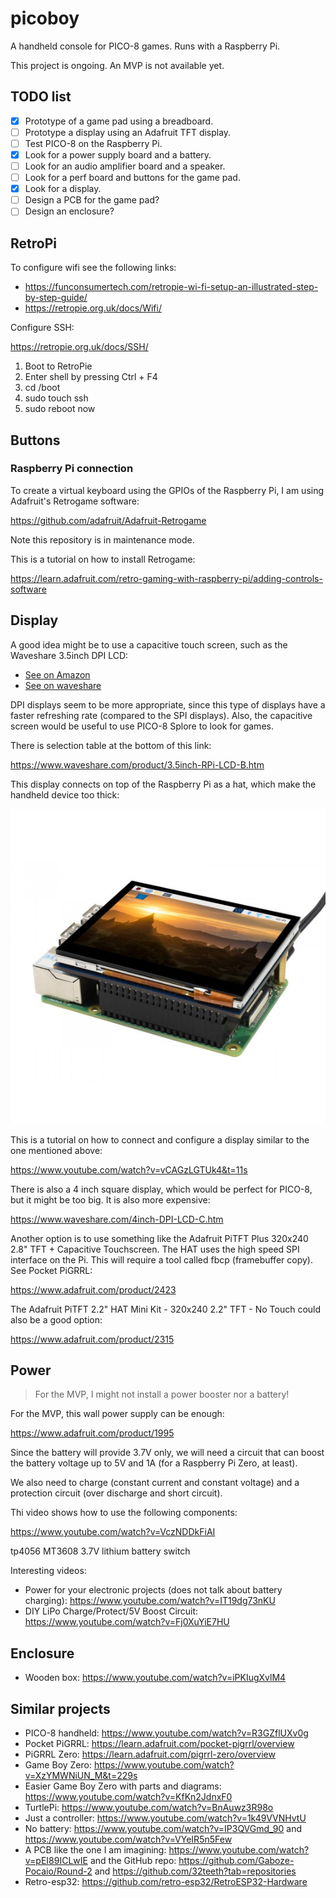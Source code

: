 # picoboy
A handheld console for PICO-8 games. Runs with a Raspberry Pi.

This project is ongoing. An MVP is not available yet.

## TODO list
- [x] Prototype of a game pad using a breadboard.
- [ ] Prototype a display using an Adafruit TFT display.
- [ ] Test PICO-8 on the Raspberry Pi.
- [x] Look for a power supply board and a battery.
- [ ] Look for an audio amplifier board and a speaker.
- [ ] Look for a perf board and buttons for the game pad.
- [x] Look for a display.
- [ ] Design a PCB for the game pad?
- [ ] Design an enclosure?

## RetroPi

To configure wifi see the following links:

- https://funconsumertech.com/retropie-wi-fi-setup-an-illustrated-step-by-step-guide/
- https://retropie.org.uk/docs/Wifi/

Configure SSH:

https://retropie.org.uk/docs/SSH/

1. Boot to RetroPie
2. Enter shell by pressing Ctrl + F4
3. cd /boot
4. sudo touch ssh
5. sudo reboot now

## Buttons

### Raspberry Pi connection

To create a virtual keyboard using the GPIOs of the Raspberry Pi, I am using Adafruit's Retrogame software:

https://github.com/adafruit/Adafruit-Retrogame

Note this repository is in maintenance mode.

This is a tutorial on how to install Retrogame:

https://learn.adafruit.com/retro-gaming-with-raspberry-pi/adding-controls-software

## Display

A good idea might be to use a capacitive touch screen, such as the Waveshare 3.5inch DPI LCD:

- [See on Amazon](https://www.amazon.com/Waveshare-3-5inch-Capacitive-LCD-DPI/dp/B08TBF5PHH/ref=sr_1_1?crid=NSXCFL0ML9MO&keywords=3.5inch+DPI+LCD&qid=1679185510&s=electronics&sprefix=3.5inch+dpi+lcd%2Celectronics%2C309&sr=1-1)
- [See on waveshare](https://www.waveshare.com/3.5inch-DPI-LCD.htm)

DPI displays seem to be more appropriate, since this type of displays have a faster refreshing rate (compared to the SPI displays). Also, the capacitive screen would be useful to use PICO-8 Splore to look for games.

There is selection table at the bottom of this link:

https://www.waveshare.com/product/3.5inch-RPi-LCD-B.htm

This display connects on top of the Raspberry Pi as a hat, which make the handheld device too thick:

![Display on top of the Raspberry Pi](images/3.5inch-dpi-lcd-5.jpg?raw=true "3.5 inch DPI LCD")

This is a tutorial on how to connect and configure a display similar to the one mentioned above:

https://www.youtube.com/watch?v=vCAGzLGTUk4&t=11s

There is also a 4 inch square display, which would be perfect for PICO-8, but it might be too big. It is also more expensive:

https://www.waveshare.com/4inch-DPI-LCD-C.htm

Another option is to use something like the Adafruit PiTFT Plus 320x240 2.8" TFT + Capacitive Touchscreen. The HAT uses the high speed SPI interface on the Pi. This will require a tool called fbcp (framebuffer copy). See Pocket PiGRRL:

https://www.adafruit.com/product/2423

The Adafruit PiTFT 2.2" HAT Mini Kit - 320x240 2.2" TFT - No Touch could also be a good option:

https://www.adafruit.com/product/2315

## Power

> For the MVP, I might not install a power booster nor a battery!

For the MVP, this wall power supply can be enough:

https://www.adafruit.com/product/1995

Since the battery will provide 3.7V only, we will need a circuit that can boost the battery voltage up to 5V and 1A (for a Raspberry Pi Zero, at least).

We also need to charge (constant current and constant voltage) and a protection circuit (over discharge and short circuit).

Thi video shows how to use the following components:

https://www.youtube.com/watch?v=VczNDDkFiAI

tp4056 
MT3608
3.7V lithium battery
switch

Interesting videos:

- Power for your electronic projects (does not talk about battery charging): https://www.youtube.com/watch?v=IT19dg73nKU
- DIY LiPo Charge/Protect/5V Boost Circuit: https://www.youtube.com/watch?v=Fj0XuYiE7HU

## Enclosure

- Wooden box: https://www.youtube.com/watch?v=iPKIugXvlM4

## Similar projects

- PICO-8 handheld: https://www.youtube.com/watch?v=R3GZflUXv0g
- Pocket PiGRRL: https://learn.adafruit.com/pocket-pigrrl/overview
- PiGRRL Zero: https://learn.adafruit.com/pigrrl-zero/overview
- Game Boy Zero: https://www.youtube.com/watch?v=XzYMWNiUN_M&t=229s
- Easier Game Boy Zero with parts and diagrams: https://www.youtube.com/watch?v=KfKn2JdnxF0
- TurtlePi: https://www.youtube.com/watch?v=BnAuwz3R98o
- Just a controller: https://www.youtube.com/watch?v=1k49VVNHvtU
- No battery: https://www.youtube.com/watch?v=IP3QVGmd_90 and https://www.youtube.com/watch?v=VYeIR5n5Few
- A PCB like the one I am imagining: https://www.youtube.com/watch?v=pEI89ICLwIE and the GitHub repo: https://github.com/Gaboze-Pocaio/Round-2 and https://github.com/32teeth?tab=repositories
- Retro-esp32: https://github.com/retro-esp32/RetroESP32-Hardware